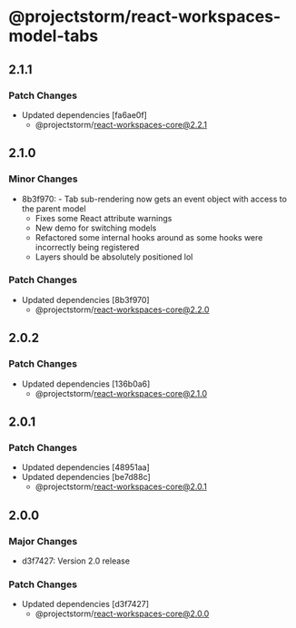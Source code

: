 # @projectstorm/react-workspaces-model-tabs

## 2.1.1

### Patch Changes

- Updated dependencies [fa6ae0f]
  - @projectstorm/react-workspaces-core@2.2.1

## 2.1.0

### Minor Changes

- 8b3f970: - Tab sub-rendering now gets an event object with access to the parent model
  - Fixes some React attribute warnings
  - New demo for switching models
  - Refactored some internal hooks around as some hooks were incorrectly being registered
  - Layers should be absolutely positioned lol

### Patch Changes

- Updated dependencies [8b3f970]
  - @projectstorm/react-workspaces-core@2.2.0

## 2.0.2

### Patch Changes

- Updated dependencies [136b0a6]
  - @projectstorm/react-workspaces-core@2.1.0

## 2.0.1

### Patch Changes

- Updated dependencies [48951aa]
- Updated dependencies [be7d88c]
  - @projectstorm/react-workspaces-core@2.0.1

## 2.0.0

### Major Changes

- d3f7427: Version 2.0 release

### Patch Changes

- Updated dependencies [d3f7427]
  - @projectstorm/react-workspaces-core@2.0.0
